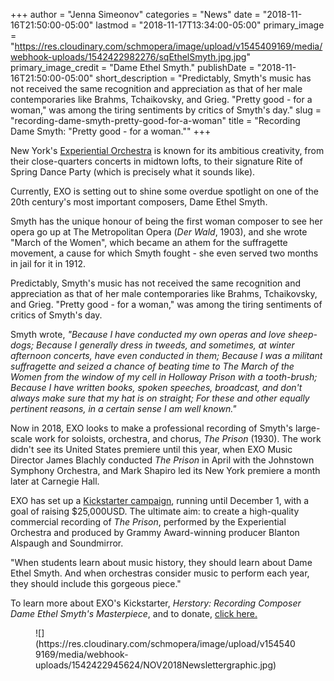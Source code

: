 +++
author = "Jenna Simeonov"
categories = "News"
date = "2018-11-16T21:50:00-05:00"
lastmod = "2018-11-17T13:34:00-05:00"
primary_image = "https://res.cloudinary.com/schmopera/image/upload/v1545409169/media/webhook-uploads/1542422982276/sqEthelSmyth.jpg.jpg"
primary_image_credit = "Dame Ethel Smyth."
publishDate = "2018-11-16T21:50:00-05:00"
short_description = "Predictably, Smyth&#039;s music has not received the same recognition and appreciation as that of her male contemporaries like Brahms, Tchaikovsky, and Grieg. &quot;Pretty good - for a woman,&quot; was among the tiring sentiments by critics of Smyth&#039;s day."
slug = "recording-dame-smyth-pretty-good-for-a-woman"
title = "Recording Dame Smyth: &quot;Pretty good - for a woman.&quot;"
+++

New York's [Experiential Orchestra](https://experientialorchestra.com/smyth/) is known for its ambitious creativity, from their close-quarters concerts in midtown lofts, to their signature Rite of Spring Dance Party (which is precisely what it sounds like).

Currently, EXO is setting out to shine some overdue spotlight on one of the 20th century's most important composers, Dame Ethel Smyth.

Smyth has the unique honour of being the first woman composer to see her opera go up at The Metropolitan Opera (*Der Wald*, 1903), and she wrote "March of the Women", which became an athem for the suffragette movement, a cause for which Smyth fought - she even served two months in jail for it in 1912.

Predictably, Smyth's music has not received the same recognition and appreciation as that of her male contemporaries like Brahms, Tchaikovsky, and Grieg. "Pretty good - for a woman," was among the tiring sentiments of critics of Smyth's day.

Smyth wrote, *"Because I have conducted my own operas and love sheep-dogs; Because I generally dress in tweeds, and sometimes, at winter afternoon concerts, have even conducted in them; Because I was a militant suffragette and seized a chance of beating time to *The March of the Women* from the window of my cell in Holloway Prison with a tooth-brush; Because I have written books, spoken speeches, broadcast, and don't always make sure that my hat is on straight; For these and other equally pertinent reasons, in a certain sense I am well known."*

Now in 2018, EXO looks to make a professional recording of Smyth's large-scale work for soloists, orchestra, and chorus, *The Prison* (1930). The work didn't see its United States premiere until this year, when EXO Music Director James Blachly conducted *The Prison* in April with the Johnstown Symphony Orchestra, and Mark Shapiro led its New York premiere a month later at Carnegie Hall.

EXO has set up a [Kickstarter campaign](https://www.kickstarter.com/projects/smyth/herstory-recording-composer-dame-ethel-smyths-mast), running until December 1, with a goal of raising $25,000USD. The ultimate aim: to create a high-quality commercial recording of *The Prison*, performed by the Experiential Orchestra and produced by Grammy Award-winning producer Blanton Alspaugh and Soundmirror.

"When students learn about music history, they should learn about Dame Ethel Smyth. And when orchestras consider music to perform each year, they should include this gorgeous piece."

To learn more about EXO's Kickstarter, *Herstory: Recording Composer Dame Ethel Smyth's Masterpiece*, and to donate, [click here.](https://www.kickstarter.com/projects/smyth/herstory-recording-composer-dame-ethel-smyths-mast)

<figure data-type="image">
![](https://res.cloudinary.com/schmopera/image/upload/v1545409169/media/webhook-uploads/1542422945624/NOV2018Newslettergraphic.jpg)
</figure>
